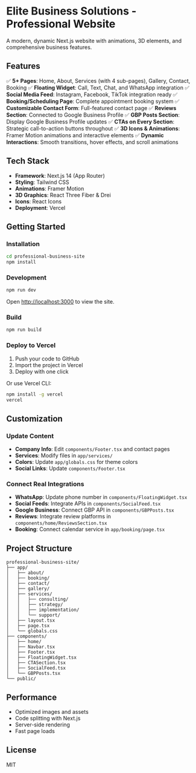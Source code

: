 # Elite Business Solutions - Professional Website

A modern, dynamic Next.js website with animations, 3D elements, and comprehensive business features.

## Features

✅ **5+ Pages**: Home, About, Services (with 4 sub-pages), Gallery, Contact, Booking
✅ **Floating Widget**: Call, Text, Chat, and WhatsApp integration
✅ **Social Media Feed**: Instagram, Facebook, TikTok integration ready
✅ **Booking/Scheduling Page**: Complete appointment booking system
✅ **Customizable Contact Form**: Full-featured contact page
✅ **Reviews Section**: Connected to Google Business Profile
✅ **GBP Posts Section**: Display Google Business Profile updates
✅ **CTAs on Every Section**: Strategic call-to-action buttons throughout
✅ **3D Icons & Animations**: Framer Motion animations and interactive elements
✅ **Dynamic Interactions**: Smooth transitions, hover effects, and scroll animations

## Tech Stack

- **Framework**: Next.js 14 (App Router)
- **Styling**: Tailwind CSS
- **Animations**: Framer Motion
- **3D Graphics**: React Three Fiber & Drei
- **Icons**: React Icons
- **Deployment**: Vercel

## Getting Started

### Installation

```bash
cd professional-business-site
npm install
```

### Development

```bash
npm run dev
```

Open [http://localhost:3000](http://localhost:3000) to view the site.

### Build

```bash
npm run build
```

### Deploy to Vercel

1. Push your code to GitHub
2. Import the project in Vercel
3. Deploy with one click

Or use Vercel CLI:

```bash
npm install -g vercel
vercel
```

## Customization

### Update Content

- **Company Info**: Edit `components/Footer.tsx` and contact pages
- **Services**: Modify files in `app/services/`
- **Colors**: Update `app/globals.css` for theme colors
- **Social Links**: Update `components/Footer.tsx`

### Connect Real Integrations

- **WhatsApp**: Update phone number in `components/FloatingWidget.tsx`
- **Social Feeds**: Integrate APIs in `components/SocialFeed.tsx`
- **Google Business**: Connect GBP API in `components/GBPPosts.tsx`
- **Reviews**: Integrate review platforms in `components/home/ReviewsSection.tsx`
- **Booking**: Connect calendar service in `app/booking/page.tsx`

## Project Structure

```
professional-business-site/
├── app/
│   ├── about/
│   ├── booking/
│   ├── contact/
│   ├── gallery/
│   ├── services/
│   │   ├── consulting/
│   │   ├── strategy/
│   │   ├── implementation/
│   │   └── support/
│   ├── layout.tsx
│   ├── page.tsx
│   └── globals.css
├── components/
│   ├── home/
│   ├── Navbar.tsx
│   ├── Footer.tsx
│   ├── FloatingWidget.tsx
│   ├── CTASection.tsx
│   ├── SocialFeed.tsx
│   └── GBPPosts.tsx
└── public/
```

## Performance

- Optimized images and assets
- Code splitting with Next.js
- Server-side rendering
- Fast page loads

## License

MIT
